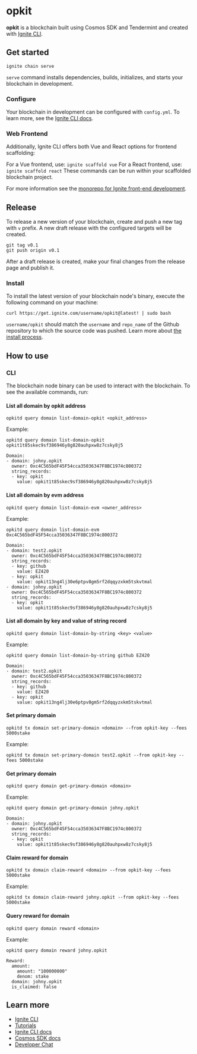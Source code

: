 # opkit
**opkit** is a blockchain built using Cosmos SDK and Tendermint and created with [Ignite CLI](https://ignite.com/cli).

## Get started

```
ignite chain serve
```

`serve` command installs dependencies, builds, initializes, and starts your blockchain in development.

### Configure

Your blockchain in development can be configured with `config.yml`. To learn more, see the [Ignite CLI docs](https://docs.ignite.com).

### Web Frontend

Additionally, Ignite CLI offers both Vue and React options for frontend scaffolding:

For a Vue frontend, use: `ignite scaffold vue`
For a React frontend, use: `ignite scaffold react`
These commands can be run within your scaffolded blockchain project. 


For more information see the [monorepo for Ignite front-end development](https://github.com/ignite/web).

## Release
To release a new version of your blockchain, create and push a new tag with `v` prefix. A new draft release with the configured targets will be created.

```
git tag v0.1
git push origin v0.1
```

After a draft release is created, make your final changes from the release page and publish it.

### Install
To install the latest version of your blockchain node's binary, execute the following command on your machine:

```
curl https://get.ignite.com/username/opkit@latest! | sudo bash
```
`username/opkit` should match the `username` and `repo_name` of the Github repository to which the source code was pushed. Learn more about [the install process](https://github.com/allinbits/starport-installer).

## How to use

### CLI

The blockchain node binary can be used to interact with the blockchain. To see the available commands, run:

#### List all domain by opkit address
```shell
opkitd query domain list-domain-opkit <opkit_address>
```
Example:
```shell
opkitd query domain list-domain-opkit opkit1t85skec9sf386946y8g820auhpxw8z7csky8j5

Domain:
- domain: johny.opkit
  owner: 0xc4C565bdF45F54cca35036347F8BC1974c800372
  string_records:
  - key: opkit
    value: opkit1t85skec9sf386946y8g820auhpxw8z7csky8j5
```

#### List all domain by evm address
```shell
opkitd query domain list-domain-evm <owner_address>
```
Example:
```shell
opkitd query domain list-domain-evm 0xc4C565bdF45F54cca35036347F8BC1974c800372

Domain:
- domain: test2.opkit
  owner: 0xc4C565bdF45F54cca35036347F8BC1974c800372
  string_records:
  - key: github
    value: EZ420
  - key: opkit
    value: opkit13ng4lj30e6ptpv8gm5rf2dqqyzxkm5tskvtmal
- domain: johny.opkit
  owner: 0xc4C565bdF45F54cca35036347F8BC1974c800372
  string_records:
  - key: opkit
    value: opkit1t85skec9sf386946y8g820auhpxw8z7csky8j5
```

#### List all domain by key and value of string record
```shell
opkitd query domain list-domain-by-string <key> <value>
```
Example:
```shell
opkitd query domain list-domain-by-string github EZ420

Domain:
- domain: test2.opkit
  owner: 0xc4C565bdF45F54cca35036347F8BC1974c800372
  string_records:
  - key: github
    value: EZ420
  - key: opkit
    value: opkit13ng4lj30e6ptpv8gm5rf2dqqyzxkm5tskvtmal
```

#### Set primary domain
```shell
opkitd tx domain set-primary-domain <domain> --from opkit-key --fees 5000stake
```
Example:
```shell
opkitd tx domain set-primary-domain test2.opkit --from opkit-key --fees 5000stake
```

#### Get primary domain
```shell
opkitd query domain get-primary-domain <domain>
```
Example:
```shell
opkitd query domain get-primary-domain johny.opkit

Domain:
- domain: johny.opkit
  owner: 0xc4C565bdF45F54cca35036347F8BC1974c800372
  string_records:
  - key: opkit
    value: opkit1t85skec9sf386946y8g820auhpxw8z7csky8j5
```

#### Claim reward for domain
```shell
opkitd tx domain claim-reward <domain> --from opkit-key --fees 5000stake
```
Example:
```shell
opkitd tx domain claim-reward johny.opkit --from opkit-key --fees 5000stake
```

#### Query reward for domain
```shell
opkitd query domain reward <domain>
```
Example:
```shell
opkitd query domain reward johny.opkit 

Reward:
  amount:
    amount: "100000000"
    denom: stake
  domain: johny.opkit
  is_claimed: false
```


## Learn more

- [Ignite CLI](https://ignite.com/cli)
- [Tutorials](https://docs.ignite.com/guide)
- [Ignite CLI docs](https://docs.ignite.com)
- [Cosmos SDK docs](https://docs.cosmos.network)
- [Developer Chat](https://discord.gg/ignite)

